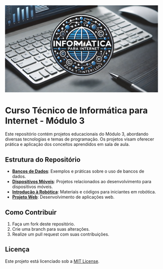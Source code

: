 ![](./logom3.jpeg)
# Curso Técnico de Informática para Internet - Módulo 3
Este repositório contém projetos educacionais do Módulo 3, abordando diversas tecnologias e temas de programação. Os projetos visam oferecer prática e aplicação dos conceitos aprendidos em sala de aula.

## Estrutura do Repositório

- <a href='./bancos_de_dados_2/cronograma.md'>**Bancos de Dados**</a>: Exemplos e práticas sobre o uso de bancos de dados.
- <a href='./dispositivos_moveis/cronograma.md'>**Dispositivos Móveis**</a>: Projetos relacionados ao desenvolvimento para dispositivos móveis.
- <a href='./introducao_a_robotica/cronograma.md'>**Introdução à Robótica**</a>: Materiais e códigos para iniciantes em robótica.
- <a href='./projeto-web/cronograma.md'>**Projeto Web**</a>: Desenvolvimento de aplicações web.

## Como Contribuir

1. Faça um fork deste repositório.
2. Crie uma branch para suas alterações.
3. Realize um pull request com suas contribuições.

## Licença

Este projeto está licenciado sob a [MIT License](LICENSE).
